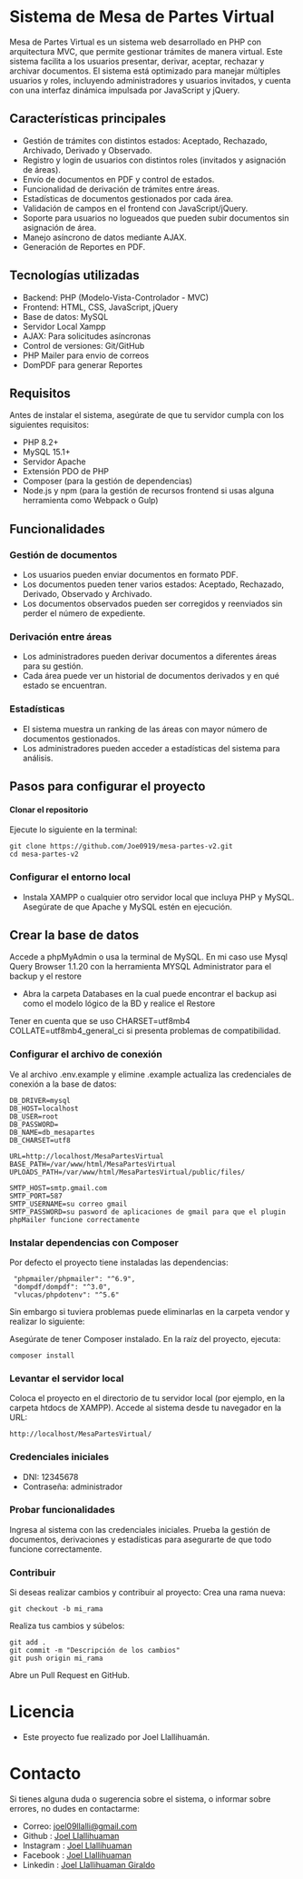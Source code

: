 
# Sistema de Mesa de Partes Virtual

Mesa de Partes Virtual es un sistema web desarrollado en PHP con arquitectura MVC, que permite gestionar trámites de manera virtual. Este sistema facilita a los usuarios presentar, derivar, aceptar, rechazar y archivar documentos. El sistema está optimizado para manejar múltiples usuarios y roles, incluyendo administradores y usuarios invitados, y cuenta con una interfaz dinámica impulsada por JavaScript y jQuery.

## Características principales

- Gestión de trámites con distintos estados: Aceptado, Rechazado, Archivado, Derivado y Observado.
- Registro y login de usuarios con distintos roles (invitados y asignación de áreas).
- Envío de documentos en PDF y control de estados.
- Funcionalidad de derivación de trámites entre áreas.
- Estadísticas de documentos gestionados por cada área.
- Validación de campos en el frontend con JavaScript/jQuery.
- Soporte para usuarios no logueados que pueden subir documentos sin asignación de área.
- Manejo asíncrono de datos mediante AJAX.
- Generación de Reportes en PDF.

## Tecnologías utilizadas
- Backend: PHP (Modelo-Vista-Controlador - MVC)
- Frontend: HTML, CSS, JavaScript, jQuery
- Base de datos: MySQL
- Servidor Local Xampp
- AJAX: Para solicitudes asíncronas
- Control de versiones: Git/GitHub
- PHP Mailer para envio de correos
- DomPDF para generar Reportes

## Requisitos
Antes de instalar el sistema, asegúrate de que tu servidor cumpla con los siguientes requisitos:

- PHP 8.2+
- MySQL 15.1+
- Servidor Apache
- Extensión PDO de PHP
- Composer (para la gestión de dependencias)
- Node.js y npm (para la gestión de recursos frontend si usas alguna herramienta como Webpack o Gulp)

## Funcionalidades
### Gestión de documentos
- Los usuarios pueden enviar documentos en formato PDF.
- Los documentos pueden tener varios estados: Aceptado, Rechazado, Derivado, Observado y Archivado.
- Los documentos observados pueden ser corregidos y reenviados sin perder el número de expediente.
### Derivación entre áreas
- Los administradores pueden derivar documentos a diferentes áreas para su gestión.
- Cada área puede ver un historial de documentos derivados y en qué estado se encuentran.
### Estadísticas
- El sistema muestra un ranking de las áreas con mayor número de documentos gestionados.
- Los administradores pueden acceder a estadísticas del sistema para análisis.

## Pasos para configurar el proyecto

#### Clonar el repositorio

Ejecute lo siguiente en la terminal:

```
git clone https://github.com/Joe0919/mesa-partes-v2.git
cd mesa-partes-v2
```

### Configurar el entorno local

- Instala XAMPP o cualquier otro servidor local que incluya PHP y MySQL.
Asegúrate de que Apache y MySQL estén en ejecución.

## Crear la base de datos

Accede a phpMyAdmin o usa la terminal de MySQL. En mi caso use Mysql Query Browser 1.1.20 con la herramienta MYSQL Administrator para el backup y el restore

- Abra la carpeta Databases en la cual puede encontrar el backup asi como el modelo lógico de la BD y realice el Restore

Tener en cuenta que se uso CHARSET=utf8mb4 COLLATE=utf8mb4_general_ci si presenta problemas de compatibilidad.

### Configurar el archivo de conexión

Ve al archivo .env.example y elimine .example actualiza las credenciales de conexión a la base de datos:
```
DB_DRIVER=mysql
DB_HOST=localhost
DB_USER=root
DB_PASSWORD=
DB_NAME=db_mesapartes
DB_CHARSET=utf8

URL=http://localhost/MesaPartesVirtual
BASE_PATH=/var/www/html/MesaPartesVirtual
UPLOADS_PATH=/var/www/html/MesaPartesVirtual/public/files/

SMTP_HOST=smtp.gmail.com
SMTP_PORT=587
SMTP_USERNAME=su correo gmail
SMTP_PASSWORD=su pasword de aplicaciones de gmail para que el plugin phpMailer funcione correctamente
```

### Instalar dependencias con Composer

Por defecto el proyecto tiene instaladas las dependencias:
```
 "phpmailer/phpmailer": "^6.9",
 "dompdf/dompdf": "^3.0",
 "vlucas/phpdotenv": "^5.6"
```
Sin embargo si tuviera problemas puede eliminarlas en la carpeta vendor y realizar lo siguiente:

Asegúrate de tener Composer instalado.
En la raíz del proyecto, ejecuta:

```
composer install
```

### Levantar el servidor local

Coloca el proyecto en el directorio de tu servidor local (por ejemplo, en la carpeta htdocs de XAMPP).
Accede al sistema desde tu navegador en la URL:
```
http://localhost/MesaPartesVirtual/
```

### Credenciales iniciales

- DNI: 12345678
- Contraseña: administrador


### Probar funcionalidades

Ingresa al sistema con las credenciales iniciales.
Prueba la gestión de documentos, derivaciones y estadísticas para asegurarte de que todo funcione correctamente.

### Contribuir

Si deseas realizar cambios y contribuir al proyecto:
Crea una rama nueva:

```
git checkout -b mi_rama
```
Realiza tus cambios y súbelos:
```
git add .
git commit -m "Descripción de los cambios"
git push origin mi_rama
```
Abre un Pull Request en GitHub.


# Licencia
- Este proyecto fue realizado por Joel Llallihuamán.

# Contacto
Si tienes alguna duda o sugerencia sobre el sistema, o informar sobre errores, no dudes en contactarme:

- Correo: joel09llalli@gmail.com
- Github : [Joel Llallihuaman](https://github.com/Joe0919)
- Instagram : [Joel Llallihuaman](https://www.instagram.com/jo3l_llalli/)
- Facebook : [Joel Llallihuaman](https://web.facebook.com/joelvladimir.lg)
- Linkedin : [Joel Llallihuaman Giraldo](https://www.linkedin.com/in/joel-llalli)
